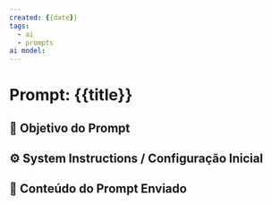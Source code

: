 ```yaml
---
created: {{date}}
tags:
  - ai
  - prompts
ai model:
---
```


# Prompt: {{title}}

## 🎯 Objetivo do Prompt



## ⚙️ System Instructions / Configuração Inicial



## 💬 Conteúdo do Prompt Enviado